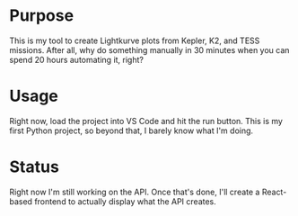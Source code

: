 # Purpose

This is my tool to create Lightkurve plots from Kepler, K2, and TESS missions. After all, why do something manually in 30
minutes when you can spend 20 hours automating it, right?

# Usage

Right now, load the project into VS Code and hit the run button. This is my first Python project, so beyond that, I barely
know what I'm doing.

# Status

Right now I'm still working on the API. Once that's done, I'll create a React-based frontend to actually display what
the API creates.